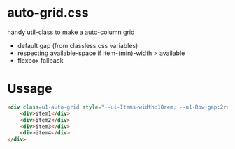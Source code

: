 # auto-grid.css


handy util-class to make a auto-column grid

- default gap (from classless.css variables)
- respecting available-space if item-(min)-width > available
- flexbox fallback


# Ussage
```html
<div class=u1-auto-grid style="--ui-Items-width:10rem; --u1-Row-gap:2rem; --u1-Col-gap:1rem">
    <div>item1</div>
    <div>item2</div>
    <div>item3</div>
    <div>item4</div>
</div>
```
